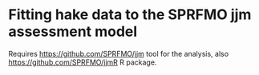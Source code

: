 # Fitting hake data to the SPRFMO jjm assessment model

Requires https://github.com/SPRFMO/jjm tool for the analysis, also https://github.com/SPRFMO/jjmR R package.
